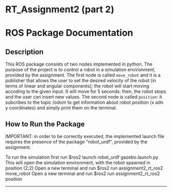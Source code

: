 # RT_Assignment2 (part 2)

# **ROS Package Documentation**

## **Description**

This ROS package consists of two nodes implemented in python. The purpose of the project is to control a robot in a simulation environment, provided by the assignment. The first node is called `move_robot` and it is a publisher that allows the user to set the desired velocity of the robot (in terms of linear and angular components); the robot will start moving accoding to the given input. It will move for 5 seconds: then, the robot stops and the user can insert new values. The second node is called `position`: it subcribes to the topic /odom to get information about robot position (x adn y coordinates) and simply print them on the terminal.


## **How to Run the Package**

IMPORTANT: in order to be correctly executed, the implemented launch file requires the presence of the package "robot_urdf", provided by the assignment.

To run the simulation first run $ros2 launch robot_urdf gazebo.launch.py
This will open the simulation environment, with the robot spawned in position (2;2)
Open a new terminal and run $ros2 run assignment2_rt_ros2 move_robot
Open a new terminal and run $ros2 run assignment2_rt_ros2 position

---

